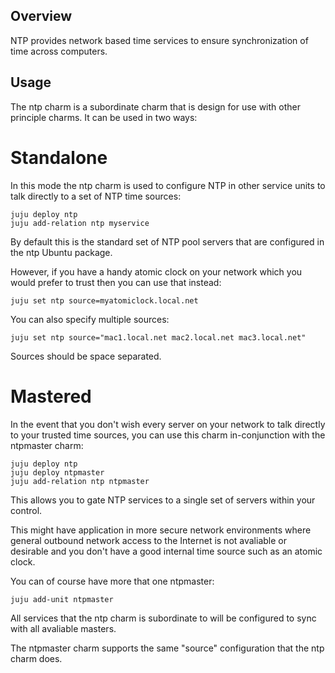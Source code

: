 Overview
--------

NTP provides network based time services to ensure synchronization of time
across computers.

Usage
-----

The ntp charm is a subordinate charm that is design for use with other
principle charms.  It can be used in two ways:

Standalone
==========

In this mode the ntp charm is used to configure NTP in other service units to
talk directly to a set of NTP time sources:

    juju deploy ntp
    juju add-relation ntp myservice

By default this is the standard set of NTP pool servers that are configured in
the ntp Ubuntu package.

However, if you have a handy atomic clock on your network which you would prefer
to trust then you can use that instead:

    juju set ntp source=myatomiclock.local.net

You can also specify multiple sources:

    juju set ntp source="mac1.local.net mac2.local.net mac3.local.net"

Sources should be space separated.

Mastered
========

In the event that you don't wish every server on your network to talk directly to
your trusted time sources, you can use this charm in-conjunction with the ntpmaster
charm:

    juju deploy ntp
    juju deploy ntpmaster
    juju add-relation ntp ntpmaster

This allows you to gate NTP services to a single set of servers within your control.

This might have application in more secure network environments where general
outbound network access to the Internet is not avaliable or desirable and you don't
have a good internal time source such as an atomic clock.

You can of course have more that one ntpmaster:

    juju add-unit ntpmaster

All services that the ntp charm is subordinate to will be configured to sync with
all avaliable masters.

The ntpmaster charm supports the same "source" configuration that the ntp charm does.

